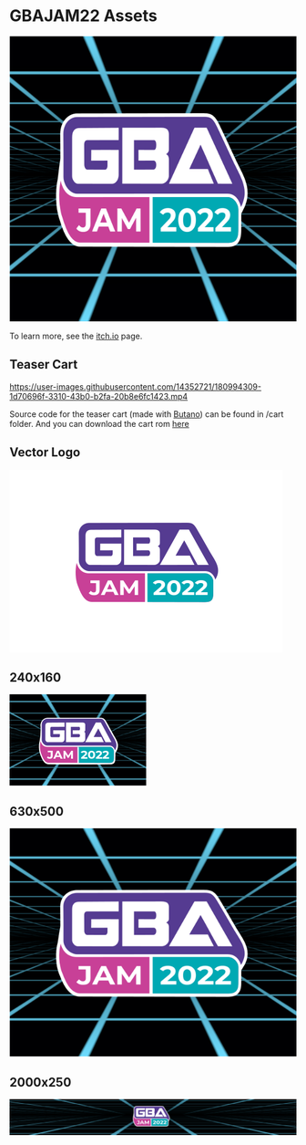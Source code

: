 # GBAJAM22 Assets

<p align="center"> <img src="assets/630x500.png" height=500> </p>

To learn more, see the [itch.io](https://itch.io/jam/gbajam22) page.

## Teaser Cart




https://user-images.githubusercontent.com/14352721/180994309-1d70696f-3310-43b0-b2fa-20b8e6fc1423.mp4


Source code for the teaser cart (made with [Butano](https://github.com/GValiente/butano)) can be found in /cart folder. And you can download the cart rom [here](https://github.com/gbajam22/gbajam22.github.io/releases/download/cart/cart.gba)

## Vector Logo

![](assets/vector.svg)

## 240x160

![](assets/240x160.png)

## 630x500

![](assets/630x500.png)

## 2000x250

![](assets/2000x250.png)
